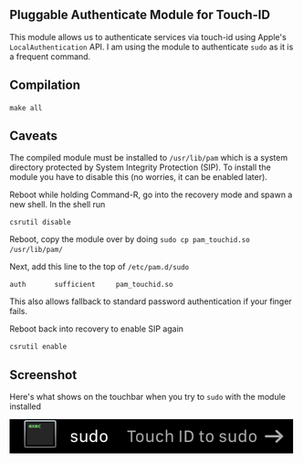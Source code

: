 Pluggable Authenticate Module for Touch-ID
------------------------------------------

This module allows us to authenticate services via touch-id using Apple's
`LocalAuthentication` API. I am using the module to authenticate `sudo` as it is
a frequent command.

Compilation
-----------

`make all`

Caveats
------- 

The compiled module must be installed to `/usr/lib/pam` which is a system
directory protected by System Integrity Protection (SIP). To install the module
you have to disable this (no worries, it can be enabled later).

Reboot while holding Command-R, go into the recovery mode and spawn a new shell.
In the shell run 

```
csrutil disable
```

Reboot, copy the module over by doing `sudo cp pam_touchid.so /usr/lib/pam/`

Next, add this line to the top of `/etc/pam.d/sudo` 

```
auth       sufficient     pam_touchid.so
```

This also allows fallback to standard password authentication if your finger
fails.

Reboot back into recovery to enable SIP again

```
csrutil enable
```

Screenshot
----------


Here's what shows on the touchbar when you try to `sudo` with the module
installed

![Touchbar screenshot](tscrot.png)

